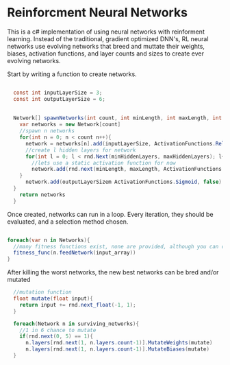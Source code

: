 # Reinforcment Neural Networks

This is a c# implementation of using neural networks with reinforment learning. Instead of the traditional, gradient optimized DNN's, RL neural networks use evolving networks that breed and muttate their weights, biases, activation functions, and layer counts and sizes to create ever evolving networks.


Start by writing a function to create networks.
```csharp

  const int inputLayerSize = 3; 
  const int outputLayerSize = 6;
  
  
  Network[] spawnNetworks(int count, int minLength, int maxLength, int minHiddenLayers, int maxHiddenLayers){
    var networks = new Network[count]
    //spawn n networks
    for(int n = 0; n < count n++){
      network = networks[n].add(inputLayerSize, ActivationFunctions.Relu, true)
      //create l hidden layers for network
      for(int l = 0; l < rnd.Next(minHiddenLayers, maxHiddenLayers); l++){
        //lets use a static activation function for now
        network.add(rnd.next(minLength, maxLength, ActivationFunctions.linear, false)
    }
      network.add(outputLayerSizem ActivationFunctions.Sigmoid, false)
  }
    return networks 
  }
  ```
  Once created, networks can run in a loop. Every iteration, they should be evaluated, and a selection method chosen.
  
  
  ```csharp
  
  foreach(var n in Networks){
    //many fitness functions exist, none are provided, although you can create them easily
    fitness_func(n.feedNetwork(input_array))
  }
  ```
  
  After killing the worst networks, the new best networks can be bred and/or mutated
  
  
  ```csharp
    //mutation function
    float mutate(float input){
      return input += rnd.next_float(-1, 1);
    }
  
    foreach(Network n in surviving_networks){
      //1 in 6 chance to mutate
      if(rnd.next(0, 5) == 1){
        n.layers[rnd.next(1, n.layers.count-1)].MutateWeights(mutate)
        n.layers[rnd.next(1, n.layers.count-1)].MutateBiases(mutate)
    }
 ```
  
        
